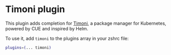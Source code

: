 # Timoni plugin

This plugin adds completion for [Timoni](https://timoni.sh), a package manager for Kubernetes, powered by CUE and inspired by Helm.

To use it, add `timoni` to the plugins array in your zshrc file:

```zsh
plugins=(... timoni)
```
